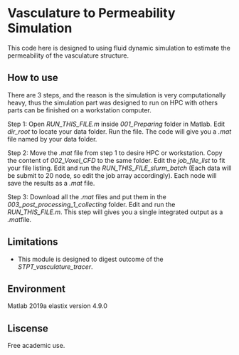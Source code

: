 
# Vasculature to Permeability Simulation
This code here is designed to using fluid dynamic simulation to estimate the permeability of the vasculature structure.   

## How to use
There are 3 steps, and the reason is the simulation is very computationally heavy, thus the simulation part was designed to run on HPC with others parts can be finished on a workstation computer. 

Step 1:   Open *RUN_THIS_FILE.m* inside *001_Preparing* folder in Matlab.  Edit *dir_root* to locate your data folder. Run the file. The code will give you a *.mat* file named by your data folder. 

Step 2:   Move the *.mat* file from step 1 to desire HPC or workstation. Copy the content of *002_Voxel_CFD* to the same folder. Edit the *job_file_list* to fit your file listing. Edit and run the *RUN_THIS_FILE_slurm_batch* (Each data will be submit to 20 node, so edit the job array accordingly). Each node will save the results as a *.mat* file. 

Step 3:   Download all the *.mat* files and put them in the *003_post_processing_1_collecting* folder. Edit and run the *RUN_THIS_FILE.m*. This step will gives you a single integrated output as a *.mat*file. 



## Limitations
- This module is designed to digest outcome of the *STPT_vasculature_tracer*. 

## Environment
Matlab 2019a
elastix version 4.9.0

## Liscense
Free academic use.
